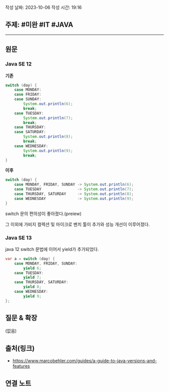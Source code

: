 
작성 날짜: 2023-10-06
작성 시간: 19:16

## 주제: #미완 #IT #JAVA 

----
## 원문

### Java SE 12

**기존**
```java
switch (day) {
    case MONDAY:
    case FRIDAY:
    case SUNDAY:
        System.out.println(6);
        break;
    case TUESDAY:
        System.out.println(7);
        break;
    case THURSDAY:
    case SATURDAY:
        System.out.println(8);
        break;
    case WEDNESDAY:
        System.out.println(9);
        break;
}
```

**이후**
```java
switch (day) {
    case MONDAY, FRIDAY, SUNDAY -> System.out.println(6);
    case TUESDAY                -> System.out.println(7);
    case THURSDAY, SATURDAY     -> System.out.println(8);
    case WEDNESDAY              -> System.out.println(9);
}
```
switch 문의 편의성이 좋아졌다.(preiew)

그 이외에 가비지 컬렉션 및 마이크로 벤치 툴이 추가와 성능 개선이 이루어졌다.
### Java SE 13

java 12 switch 문법에 이어서 yield가 추가되었다.

```java
var a = switch (day) {
    case MONDAY, FRIDAY, SUNDAY:
        yield 6;
    case TUESDAY:
        yield 7;
    case THURSDAY, SATURDAY:
        yield 8;
    case WEDNESDAY:
        yield 9;
};
```
## 질문 & 확장

(없음)

## 출처(링크)
- https://www.marcobehler.com/guides/a-guide-to-java-versions-and-features

## 연결 노트










